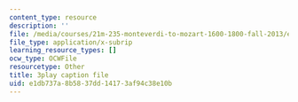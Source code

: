 ```yaml
---
content_type: resource
description: ''
file: /media/courses/21m-235-monteverdi-to-mozart-1600-1800-fall-2013/e1db737a8b5837dd14173af94c38e10b_itLh_yWsOX0.srt
file_type: application/x-subrip
learning_resource_types: []
ocw_type: OCWFile
resourcetype: Other
title: 3play caption file
uid: e1db737a-8b58-37dd-1417-3af94c38e10b
---
```

